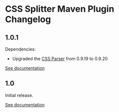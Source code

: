 # CSS Splitter Maven Plugin Changelog

## 1.0.1
Dependencies:
* Upgraded the [CSS Parser](http://cssparser.sourceforge.net/) from 0.9.19 to 0.9.20

[See documentation](http://css-splitter-maven-plugin.projects.gabrys.biz/1.0.1/)

## 1.0
Initial release.

[See documentation](http://css-splitter-maven-plugin.projects.gabrys.biz/1.0.0/)